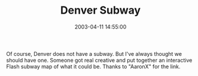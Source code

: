 ﻿---
layout: post
title: "Denver Subway"
comments: false
date: 2003-04-11 14:55:00
updated: 2004-05-03 20:51:00
categories:
 - Community
subtext-id: b7158e34-41ff-4071-9cda-2479faf046c1
alias: /blog/Denver-Subway.aspx
---


Of course, Denver does not have a subway. But I've always thought we should have one. Someone got real creative and put together an interactive Flash subway map of what it could be. Thanks to "AaronX" for the link.
